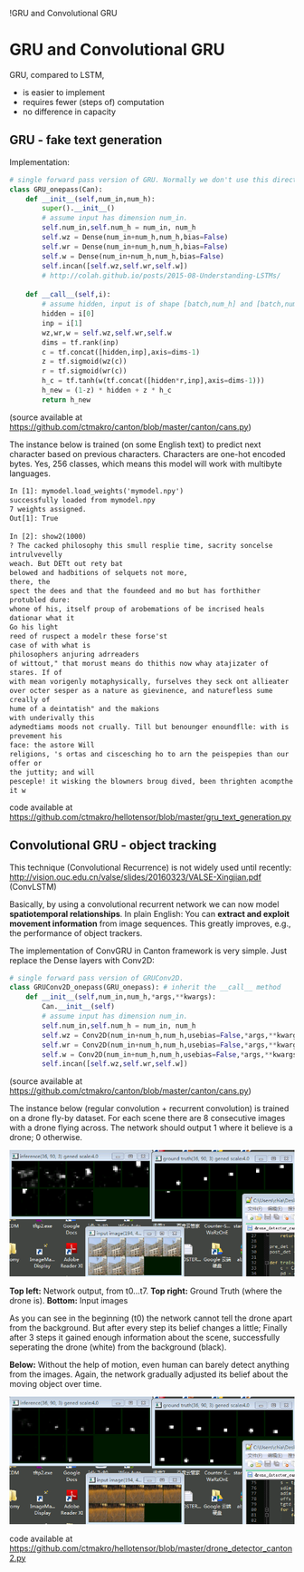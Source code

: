 !GRU and Convolutional GRU

# GRU and Convolutional GRU

GRU, compared to LSTM,

- is easier to implement
- requires fewer (steps of) computation
- no difference in capacity

## GRU - fake text generation

Implementation:

```py
# single forward pass version of GRU. Normally we don't use this directly
class GRU_onepass(Can):
    def __init__(self,num_in,num_h):
        super().__init__()
        # assume input has dimension num_in.
        self.num_in,self.num_h = num_in, num_h
        self.wz = Dense(num_in+num_h,num_h,bias=False)
        self.wr = Dense(num_in+num_h,num_h,bias=False)
        self.w = Dense(num_in+num_h,num_h,bias=False)
        self.incan([self.wz,self.wr,self.w])
        # http://colah.github.io/posts/2015-08-Understanding-LSTMs/

    def __call__(self,i):
        # assume hidden, input is of shape [batch,num_h] and [batch,num_in]
        hidden = i[0]
        inp = i[1]
        wz,wr,w = self.wz,self.wr,self.w
        dims = tf.rank(inp)
        c = tf.concat([hidden,inp],axis=dims-1)
        z = tf.sigmoid(wz(c))
        r = tf.sigmoid(wr(c))
        h_c = tf.tanh(w(tf.concat([hidden*r,inp],axis=dims-1)))
        h_new = (1-z) * hidden + z * h_c
        return h_new
```
(source available at <https://github.com/ctmakro/canton/blob/master/canton/cans.py>)

The instance below is trained (on some English text) to predict next character based on previous characters. Characters are one-hot encoded bytes. Yes, 256 classes, which means this model will work with multibyte languages.

```text
In [1]: mymodel.load_weights('mymodel.npy')
successfully loaded from mymodel.npy
7 weights assigned.
Out[1]: True

In [2]: show2(1000)
? The cacked philosophy this smull resplie time, sacrity soncelse intrulvevelly
weach. But DETt out rety bat
belowed and hadbitions of selquets not more,
there, the
spect the dees and that the foundeed and mo but has forthither protubled dure:
whone of his, itself proup of arobemations of be incrised heals dationar what it
Go his light
reed of ruspect a modelr these forse'st
case of with what is
philosophers anjuring adrreaders
of wittout," that morust means do thithis now whay atajizater of stares. If of
with mean vorigenly motaphysically, furselves they seck ont allieater
over octer sesper as a nature as gievinence, and naturefless sume creally of
hume of a deintatish" and the makions
with underivally this
adymedtiams moods not crually. Till but benounger enoundflle: with is prevement his
face: the astore Will
religions, 's ortas and ciscesching ho to arn the peispepies than our offer or
the juttity; and will
pesceple! it wisking the blowners broug dived, been thrighten acompthe it w
```
code available at <https://github.com/ctmakro/hellotensor/blob/master/gru_text_generation.py>

## Convolutional GRU - object tracking

This technique (Convolutional Recurrence) is not widely used until recently: <http://vision.ouc.edu.cn/valse/slides/20160323/VALSE-Xingjian.pdf> (ConvLSTM)

Basically, by using a convolutional recurrent network we can now model **spatiotemporal relationships**. In plain English: You can **extract and exploit movement information** from image sequences. This greatly improves, e.g., the performance of object trackers.

The implementation of ConvGRU in Canton framework is very simple. Just replace the Dense layers with Conv2D:

```py
# single forward pass version of GRUConv2D.
class GRUConv2D_onepass(GRU_onepass): # inherit the __call__ method
    def __init__(self,num_in,num_h,*args,**kwargs):
        Can.__init__(self)
        # assume input has dimension num_in.
        self.num_in,self.num_h = num_in, num_h
        self.wz = Conv2D(num_in+num_h,num_h,usebias=False,*args,**kwargs)
        self.wr = Conv2D(num_in+num_h,num_h,usebias=False,*args,**kwargs)
        self.w = Conv2D(num_in+num_h,num_h,usebias=False,*args,**kwargs)
        self.incan([self.wz,self.wr,self.w])
```
(source available at <https://github.com/ctmakro/canton/blob/master/canton/cans.py>)

The instance below (regular convolution + recurrent convolution) is trained on a drone fly-by dataset. For each scene there are 8 consecutive images with a drone flying across. The network should output 1 where it believe is a drone; 0 otherwise.

![](convgru_track1.png)

**Top left:** Network output, from t0...t7. **Top right:** Ground Truth (where the drone is). **Bottom:** Input images

As you can see in the beginning (t0) the network cannot tell the drone apart from the background. But after every step  its belief changes a little; Finally after 3 steps it gained enough information about the scene, successfully seperating the drone (white) from the background (black).

**Below:** Without the help of motion, even human can barely detect anything from the images. Again, the network gradually adjusted its belief about the moving object over time.

![](convgru_track2.png)

code available at <https://github.com/ctmakro/hellotensor/blob/master/drone_detector_canton2.py>
